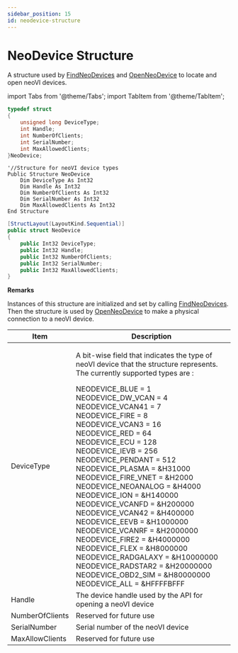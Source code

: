 ```yaml
---
sidebar_position: 15
id: neodevice-structure
---
```


# NeoDevice Structure

A structure used by [FindNeoDevices](../../deprecated-functions-overview-intrepidcs-api/findneodevices-method-intrepidcs-api) and [OpenNeoDevice](../../basic-functions-overview-intrepidcs-api/openneodevice-method-intrepidcs-api) to locate and open neoVI devices.

import Tabs from '@theme/Tabs';
import TabItem from '@theme/TabItem';

<Tabs>
<TabItem value="cpp" label="C/C++ Declare" default>

```cpp
typedef struct
{
    unsigned long DeviceType;
    int Handle;
    int NumberOfClients;
    int SerialNumber;
    int MaxAllowedClients;
}NeoDevice;
```
</TabItem>

<TabItem value="vbnet" label="Visual Basic .NET Declare">

```vbnet
'//Structure for neoVI device types
Public Structure NeoDevice
    Dim DeviceType As Int32
    Dim Handle As Int32
    Dim NumberOfClients As Int32
    Dim SerialNumber As Int32
    Dim MaxAllowedClients As Int32
End Structure
```
</TabItem>

<TabItem value="c#" label="C# Declare">

```csharp
[StructLayout(LayoutKind.Sequential)]
public struct NeoDevice
{
    public Int32 DeviceType;
    public Int32 Handle;
    public Int32 NumberOfClients;
    public Int32 SerialNumber;
    public Int32 MaxAllowedClients;
}
```
</TabItem>
</Tabs>

**Remarks**

Instances of this structure are initialized and set by calling [FindNeoDevices](../../deprecated-functions-overview-intrepidcs-api/findneodevices-method-intrepidcs-api). Then the structure is used by [OpenNeoDevice](../../basic-functions-overview-intrepidcs-api/openneodevice-method-intrepidcs-api) to make a physical connection to a neoVI device.

| Item            | Description                                                                                                                                                                                                                                                                                                                                                                                                                                                                                                                                                                                                                                                                                                                                                                                                                                                                                                                                                   
| --------------- | --------------------------------------------------------------------------------------------------------------------------------------------------------------------------------------------------------------------------------------------------------------------------------------------------------------------------------------------------------------------------------------------------------------------------------------------------------------------------------------------------------------------------------------------------------------------------------------------------------------------------------------------------------------------------------------------------------------------------------------------------------------------------------------------------------------------------------------------- |
| DeviceType      | <p>A bit-wise field that indicates the type of neoVI device that the structure represents. The currently supported types are :</p> NEODEVICE_BLUE = 1<br/>NEODEVICE_DW_VCAN = 4<br/>NEODEVICE_VCAN41 = 7<br/>NEODEVICE_FIRE = 8<br/>NEODEVICE_VCAN3 = 16<br/>NEODEVICE_RED = 64<br/>NEODEVICE_ECU = 128<br/>NEODEVICE_IEVB = 256<br/>NEODEVICE_PENDANT = 512<br/>NEODEVICE_PLASMA = &H31000<br/>NEODEVICE_FIRE_VNET = &H2000<br/>NEODEVICE_NEOANALOG = &H4000<br/>NEODEVICE_ION = &H140000<br/>NEODEVICE_VCANFD = &H200000<br/>NEODEVICE_VCAN42 = &H400000<br/>NEODEVICE_EEVB = &H1000000<br/>NEODEVICE_VCANRF = &H2000000<br/>NEODEVICE_FIRE2 = &H4000000<br/>NEODEVICE_FLEX = &H8000000<br/>NEODEVICE_RADGALAXY = &H10000000<br/>NEODEVICE_RADSTAR2 = &H20000000<br/>NEODEVICE_OBD2_SIM = &H80000000<br/>NEODEVICE_ALL = &HFFFFBFFF<br/>    |
| Handle          | The device handle used by the API for opening a neoVI device                                                                                                                                                                                                                                                                                                                                                                                                                                                                                                                                                                                                                                                                                                                                                                                  |                                                                                                                
| NumberOfClients | Reserved for future use                                                                                                                                                                                                                                                                                                                                                                                                                                                                                                                                                                                                                                                                                                                                                                                                                       |                                                                                                                
| SerialNumber    | Serial number of the neoVI device                                                                                                                                                                                                                                                                                                                                                                                                                                                                                                                                                                                                                                                                                                                                                                                                             |                                                                                                                
| MaxAllowClients | Reserved for future use                                                                                                                                                                                                                                                                                                                                                                                                                                                                                                                                                                                                                                                                                                                                                                                                                       |                                                                                                                

